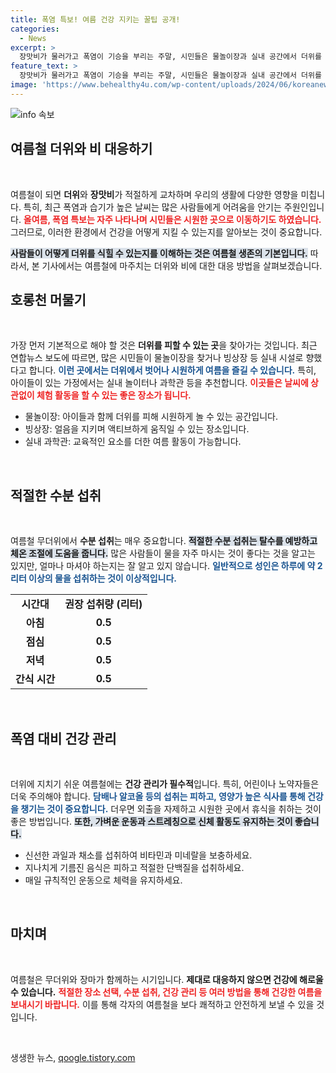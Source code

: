 ```yaml
---
title: 폭염 특보! 여름 건강 지키는 꿀팁 공개!
categories:
  - News
excerpt: >
  장맛비가 물러가고 폭염이 기승을 부리는 주말, 시민들은 물놀이장과 실내 공간에서 더위를 피하며 여름 나기를 즐깁니다. 각자의 방식으로 건강하게 여름을 보내는 모습이 인상적입니다.
feature_text: >
  장맛비가 물러가고 폭염이 기승을 부리는 주말, 시민들은 물놀이장과 실내 공간에서 더위를 피하며 여름 나기를 즐깁니다. 각자의 방식으로 건강하게 여름을 보내는 모습이 인상적입니다.
image: 'https://www.behealthy4u.com/wp-content/uploads/2024/06/koreanews.jpg'
---
```


<p><img src="https://www.behealthy4u.com/wp-content/uploads/2024/06/koreanews.jpg" alt="info 속보" /></p>

<h2 data-ke-size="size26">여름철 더위와 비 대응하기</h2>

<p data-ke-size="size16">&nbsp;</p>

<p>여름철이 되면 <b>더위</b>와 <b>장맛비</b>가 적절하게 교차하며 우리의 생활에 다양한 영향을 미칩니다. 특히, 최근 폭염과 습기가 높은 날씨는 많은 사람들에게 어려움을 안기는 주원인입니다. <b><span style="color: #ee2323;">올여름, 폭염 특보는 자주 나타나며 시민들은 시원한 곳으로 이동하기도 하였습니다.</span></b> 그러므로, 이러한 환경에서 건강을 어떻게 지킬 수 있는지를 알아보는 것이 중요합니다. </p>

<p><b><span style="background-color: #21538527;">사람들이 어떻게 더위를 식힐 수 있는지를 이해하는 것은 여름철 생존의 기본입니다.</span></b> 따라서, 본 기사에서는 여름철에 마주치는 더위와 비에 대한 대응 방법을 살펴보겠습니다. </p>

<h2 data-ke-size="size26">호롱천 머물기</h2>

<p data-ke-size="size16">&nbsp;</p>

<p>가장 먼저 기본적으로 해야 할 것은 <b>더위를 피할 수 있는 곳</b>을 찾아가는 것입니다. 최근 연합뉴스 보도에 따르면, 많은 시민들이 물놀이장을 찾거나 빙상장 등 실내 시설로 향했다고 합니다. <b><span style="color: #1a5490;">이런 곳에서는 더위에서 벗어나 시원하게 여름을 즐길 수 있습니다.</span></b> 특히, 아이들이 있는 가정에서는 실내 놀이터나 과학관 등을 추천합니다. <b><span style="color: #ee2323;">이곳들은 날씨에 상관없이 체험 활동을 할 수 있는 좋은 장소가 됩니다.</span></b> </p>

<ul>
  <li>물놀이장: 아이들과 함께 더위를 피해 시원하게 놀 수 있는 공간입니다.</li>
  <li>빙상장: 얼음을 지키며 액티브하게 움직일 수 있는 장소입니다.</li>
  <li>실내 과학관: 교육적인 요소를 더한 여름 활동이 가능합니다.</li>
</ul>

<p data-ke-size="size16">&nbsp;</p>

<h2 data-ke-size="size26">적절한 수분 섭취</h2>

<p data-ke-size="size16">&nbsp;</p>

<p>여름철 무더위에서 <b>수분 섭취</b>는 매우 중요합니다. <b><span style="background-color: #21538527;">적절한 수분 섭취는 탈수를 예방하고 체온 조절에 도움을 줍니다.</span></b> 많은 사람들이 물을 자주 마시는 것이 좋다는 것을 알고는 있지만, 얼마나 마셔야 하는지는 잘 알고 있지 않습니다. <b><span style="color: #1a5490;">일반적으로 성인은 하루에 약 2리터 이상의 물을 섭취하는 것이 이상적입니다.</span></b> </p>

<table>
  <tr>
    <td style="text-align: center; height: 17px;"><b>시간대</b></td>
    <td style="text-align: center; height: 17px;"><b>권장 섭취량 (리터)</b></td>
  </tr>
  <tr>
    <td style="text-align: center; height: 17px;"><b>아침</b></td>
    <td style="text-align: center; height: 17px;"><b>0.5</b></td>
  </tr>
  <tr>
    <td style="text-align: center; height: 17px;"><b>점심</b></td>
    <td style="text-align: center; height: 17px;"><b>0.5</b></td>
  </tr>
  <tr>
    <td style="text-align: center; height: 17px;"><b>저녁</b></td>
    <td style="text-align: center; height: 17px;"><b>0.5</b></td>
  </tr>
  <tr>
    <td style="text-align: center; height: 17px;"><b>간식 시간</b></td>
    <td style="text-align: center; height: 17px;"><b>0.5</b></td>
  </tr>
</table>

<p data-ke-size="size16">&nbsp;</p>

<h2 data-ke-size="size26">폭염 대비 건강 관리</h2>

<p data-ke-size="size16">&nbsp;</p>

<p>더위에 지치기 쉬운 여름철에는 <b>건강 관리가 필수적</b>입니다. 특히, 어린이나 노약자들은 더욱 주의해야 합니다. <b><span style="color: #1a5490;">담배나 알코올 등의 섭취는 피하고, 영양가 높은 식사를 통해 건강을 챙기는 것이 중요합니다.</span></b> 더우면 외출을 자제하고 시원한 곳에서 휴식을 취하는 것이 좋은 방법입니다. <b><span style="background-color: #21538527;">또한, 가벼운 운동과 스트레칭으로 신체 활동도 유지하는 것이 좋습니다.</span></b> </p>

<ul>
  <li>신선한 과일과 채소를 섭취하여 비타민과 미네랄을 보충하세요.</li>
  <li>지나치게 기름진 음식은 피하고 적절한 단백질을 섭취하세요.</li>
  <li>매일 규칙적인 운동으로 체력을 유지하세요.</li>
</ul>

<p data-ke-size="size16">&nbsp;</p>

<h2 data-ke-size="size26">마치며</h2>

<p data-ke-size="size16">&nbsp;</p>

<p>여름철은 무더위와 장마가 함께하는 시기입니다. <b>제대로 대응하지 않으면 건강에 해로울 수 있습니다.</b> <b><span style="color: #ee2323;">적절한 장소 선택, 수분 섭취, 건강 관리 등 여러 방법을 통해 건강한 여름을 보내시기 바랍니다.</span></b> 이를 통해 각자의 여름철을 보다 쾌적하고 안전하게 보낼 수 있을 것입니다. </p>

<p data-ke-size="size16">&nbsp;</p>
생생한 뉴스, <a href="https://qoogle.tistory.com" rel="dofollow">qoogle.tistory.com</a>


